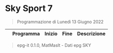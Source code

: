 # Sky Sport 7
> Programmazione di Lunedì 13 Giugno 2022

||Programma|Inizio|Fine|Descrizione|
|---|---|---|---|---|



 > epg-it 0.1.0, MatMasIt - Dati epg SKY